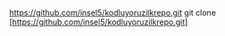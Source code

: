 https://github.com/insel5/kodluyoruzilkrepo.git
git clone [https://github.com/insel5/kodluyoruzilkrepo.git]
